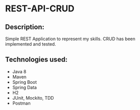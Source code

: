 # REST-API-CRUD
## Description:
Simple REST Application to represent my skills.
CRUD has been implemented and tested.

## Technologies used:
- Java 8
- Maven
- Spring Boot
- Spring Data
- H2
- JUnit, Mockito, TDD
- Postman
